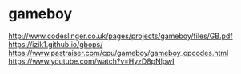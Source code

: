 # gameboy

http://www.codeslinger.co.uk/pages/projects/gameboy/files/GB.pdf<br>
https://izik1.github.io/gbops/<br>
https://www.pastraiser.com/cpu/gameboy/gameboy_opcodes.html<br>
https://www.youtube.com/watch?v=HyzD8pNlpwI<br>
